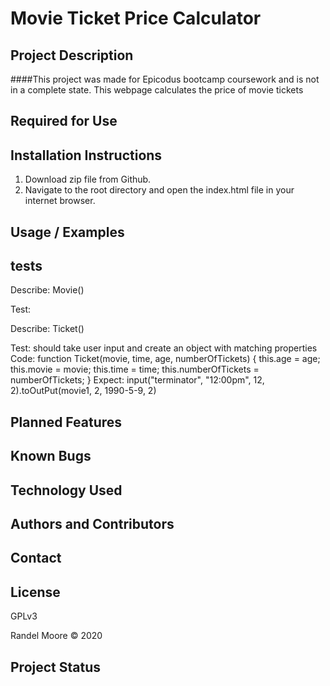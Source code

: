 # **Movie Ticket Price Calculator**

## **Project Description**
####This project was made for Epicodus bootcamp coursework and is not in a complete state.
 This webpage calculates the price of movie tickets

## **Required for Use**

## **Installation Instructions**
1. Download zip file from Github.
2. Navigate to the root directory and open the index.html file in your internet browser.

## **Usage / Examples**

## tests

Describe: Movie()

Test:  

Describe: Ticket()

Test: should take user input and create an object with matching properties
Code: function Ticket(movie, time, age, numberOfTickets) {
  this.age = age;
  this.movie = movie;
  this.time = time;
  this.numberOfTickets = numberOfTickets;
}
Expect: input("terminator", "12:00pm", 12, 2).toOutPut(movie1, 2, 1990-5-9, 2) 

## **Planned Features**

## **Known Bugs**

## **Technology Used**

## **Authors and Contributors**

## **Contact**

## **License**

GPLv3

Randel Moore © 2020

## **Project Status**
